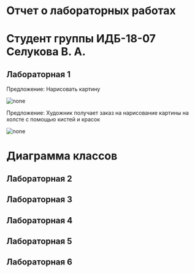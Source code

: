 # Отчет о лабораторных работах
# Студент группы ИДБ-18-07 Селукова В. А.

## Лабораторная 1

Предложение: Нарисовать картину

![none](https://github.com/V3nji/selukova.github.io/blob/d44aac3ea8efe8251737ddac71d1efa5110d6bda/lab%201/bandicam%202021-09-20%2013-04-05-965.jpg)

Предложение: Художник получает заказ на нарисование картины на холсте с помощью кистей и красок

![none](https://github.com/V3nji/selukova.github.io/blob/cfa568fd8b3a63f7e59641f53893add355158bd3/lab%201/%D1%8B.png)

# Диаграмма классов

## Лабораторная 2

## Лабораторная 3

## Лабораторная 4

## Лабораторная 5

## Лабораторная 6
